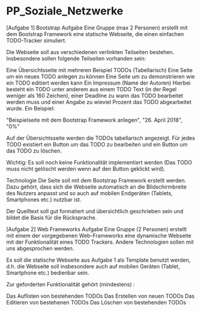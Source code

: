 # PP_Soziale_Netzwerke

[Aufgabe 1] Bootstrap
Aufgabe
Eine Gruppe (max 2 Personen) erstellt mit dem Bootstrap Framework eine statische Webseite, die einen einfachen TODO-Tracker simuliert.


Die Webseite soll aus verschiedenen verlinkten Teilseiten bestehen. Insbesondere sollen folgende Teilseiten vorhanden sein:

Eine Übersichtsseite mit mehreren Beispiel TODOs (Tabellarisch)
Eine Seite um ein neues TODO anlegen zu können
Eine Seite um zu demonstrieren wie ein TODO editiert werden kann
Ein Impressum (Name der Autoren)
Hierbei besteht ein TODO unter anderem aus einem TODO Text (in der Regel weniger als 160 Zeichen), einer Deadline zu wann das TODO bearbeitet werden muss und einer Angabe zu wieviel Prozent das TODO abgearbeitet wurde. Ein Beispiel:

"Beispielseite mit dem Bootstrap Framework anlegen", "26. April 2018", "0%"

Auf der Übersichtsseite werden die TODOs tabellarisch angezeigt. Für jedes TODO existiert ein Button um das TODO zu bearbeiten und ein Button um das TODO zu löschen.

Wichtig: Es soll noch keine Funktionalität implementiert werden (Das TODO muss nicht gelöscht werden wenn auf den Button geklickt wird). 

Technologie
Die Seite soll mit dem Bootstrap Framework erstellt werden. Dazu gehört, dass sich die Webseite automatisch an die Bildschirmbreite des Nutzers anpasst und so auch auf mobilen Endgeräten (Tablets, Smartphones etc.) nutzbar ist. 

Der Quelltext soll gut formatiert und übersichtlich geschrieben sein und bildet die Basis für die Rücksprache.


[Aufgabe 2] Web Frameworks
Aufgabe
Eine Gruppe (2 Personen) erstellt mit einem der vorgegebenen Web-Frameworks eine dynamische Webseite mit der Funktionalität eines TODO Trackers. Andere Technologien sollen mit uns abgesprochen werden.

Es soll die statische Webseite aus Aufgabe 1 als Template benutzt werden, d.h. die Webseite soll insbesondere auch auf mobilen Geräten (Tablet, Smartphone etc.) bedienbar sein.

Zur geforderten Funktionalität gehört (mindestens) :

Das Auflisten von bestehenden TODOs
Das Erstellen von neuen TODOs
Das Editieren von bestehenen TODOs
Das Löschen von bestehenden TODOs


